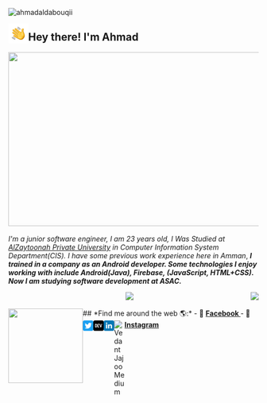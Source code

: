 <p align="left"> <img src="https://komarev.com/ghpvc/?username=ahmadaldabouqii&style=plastic&label=Profile+visits" alt="ahmadaldabouqii" /> </p>
<p align="center">
<img alt="Night Coding" src="./assets/Hand%20Wave.gif" width='40' align="left"/><h2>Hey there! I'm Ahmad</h2>
<img height="350px" width="1000px" src="https://cdn.cultofmac.com/wp-content/uploads/2017/04/CoM-Pay-What-You-Want-Learn-to-Code-2017-Bundle.jpg">



*I'm a junior software engineer, I am 23 years old,*
*I Was Studied at <a href="https://www.zuj.edu.jo/">AlZaytoonah Private University</a> in Computer Information System Department(CIS). I have some previous work experience here in Amman*, ***I trained in a company as an Android developer. Some technologies I enjoy working with include Android(Java), Firebase, (JavaScript, HTML+CSS). Now I am studying software development at ASAC.***

<p align="center">
<a href="https://github.com/ahmadaldabouqii">
  <img height="180em" src="https://github-readme-stats-eight-theta.vercel.app/api?username=ahmadaldabouqii&show_icons=true&theme=algolia&include_all_commits=true&count_private=true"/>
  <img height="180em" align="right" src="https://github-readme-stats-eight-theta.vercel.app/api/top-langs/?username=ahmadaldabouqii&layout=compact&langs_count=8&theme=algolia"/>
</a>
</p>
## *Find me around the web 🌎:* <a href="https://github.com/sponsors/M0nica"><img align="left" width="150" height="150" src="https://mpng.subpng.com/20180526/tz/kisspng-github-computer-security-fork-security-hacker-5b093b09a0dc66.7963438415273315936589.jpg"></a>
- 🔵 <a href="https://www.facebook.com/mmmmmmmgymmmmmmmmmm/" > <b> Facebook </b> </a>
- 🔴 <a href="https://www.instagram.com/ahmad_aldabouqi/"> <b>Instagram</b></a>

<a href="https://twitter.com/Ahmad_AlDabouqi">
  <img align="left" alt="Vedant Jajoo Twitter" width="21px" src="https://raw.githubusercontent.com/edent/SuperTinyIcons/099dc12b59179d07d534069bc8551718f786d91a/images/svg/twitter.svg" />
</a>
<a href="https://dev.to/ahmadaldabouqii">
  <img align="left" alt="Vedant Jajoo DEV" width="21px" src="https://raw.githubusercontent.com/edent/SuperTinyIcons/099dc12b59179d07d534069bc8551718f786d91a/images/svg/dev_to.svg" />
</a>
<a href="https://www.linkedin.com/in/ahmad-aldabouqi-3bb722160/">
  <img align="left" alt="Vedant Jajoo Linkdin" width="21px" src="https://raw.githubusercontent.com/edent/SuperTinyIcons/099dc12b59179d07d534069bc8551718f786d91a/images/svg/linkedin.svg" />
</a>
<a href="https://www.quora.com/profile/Ahmad-Raed-11">
  <img align="left" alt="Vedant Jajoo Medium" width="21px" src="https://raw.githubusercontent.com/FortAwesome/Font-Awesome/1147d199a35293b391152ee85e2d30988439157f/svgs/brands/quora.svg" />
</a><br/><br/>
<p align="center">
